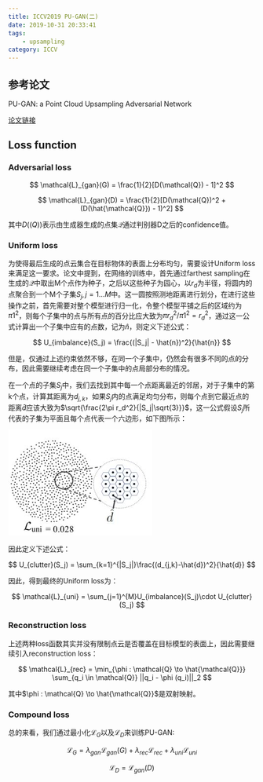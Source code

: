 ```yaml
---
title: ICCV2019 PU-GAN(二)
date: 2019-10-31 20:33:41
tags:
    - upsampling
category: ICCV
---
```


## 参考论文

PU-GAN: a Point Cloud Upsampling Adversarial Network

[论文链接](https://arxiv.org/pdf/1907.10844.pdf) 

## Loss function

### Adversarial loss

$$
\mathcal{L}_{gan}(G) = \frac{1}{2}[D(\mathcal{Q}) - 1]^2 
$$

$$
\mathcal{L}_{gan}(D) = \frac{1}{2}[D(\mathcal{Q})^2 + (D(\hat{\mathcal{Q}}) - 1)^2]
$$

其中$D(\mathcal(Q))$表示由生成器生成的点集$\mathcal{Q}$通过判别器D之后的confidence值。

<!--more-->

### Uniform loss

为使得最后生成的点云集合在目标物体的表面上分布均匀，需要设计Uniform loss来满足这一要求。论文中提到，在网络的训练中，首先通过farthest sampling在生成的$\mathcal{Q}$中取出M个点作为种子，之后以这些种子为园心，以$r_d$为半径，将圆内的点聚合到一个M个子集$S_j , j=1 \dots M$中。这一圆按照测地距离进行划分，在进行这些操作之前，首先需要对整个模型进行归一化，令整个模型平铺之后的区域约为$\pi 1^2$，则每个子集中的点与所有点的百分比应大致为$\pi r^2_d / \pi 1^2 = r^2_d$，通过这一公式计算出一个子集中应有的点数，记为$\hat{n}$，则定义下述公式：

$$
U_{imbalance}(S_j) = \frac{(|S_j| - \hat{n})^2}{\hat{n}}
$$

但是，仅通过上述约束依然不够，在同一个子集中，仍然会有很多不同的点的分布，因此需要继续考虑在同一个子集中的点局部分布的情况。

在一个点的子集$S_j$中，我们去找到其中每一个点距离最近的邻居，对于子集中的第k个点，计算其距离为$d_{j,k}$，如果$S_j$内的点满足均匀分布，则每个点到它最近点的距离$\hat{d}$应该大致为$\sqrt{\frac{2\pi r_d^2}{|S_j|\sqrt{3}}}$，这一公式假设$S_j$所代表的子集为平面且每个点代表一个六边形，如下图所示：

![Uniform loss](/img/PUGANUniform.jpg)

因此定义下述公式：

$$
U_{clutter}(S_j) = \sum_{k=1}^{|S_j|}\frac{(d_{j,k}-\hat{d})^2}{\hat{d}}
$$

因此，得到最终的Uniform loss为：

$$
\mathcal{L}_{uni} = \sum_{j=1}^{M}U_{imbalance}(S_j)\cdot U_{clutter}(S_j)
$$

### Reconstruction loss

上述两种loss函数其实并没有限制点云是否覆盖在目标模型的表面上，因此需要继续引入reconstruction loss：

$$
\mathcal{L}_{rec} = \min_{\phi : \mathcal{Q} \to \hat{\mathcal{Q}}} \sum_{q_i \in \mathcal{Q}} ||q_i - \phi (q_i)||_2
$$

其中$\phi : \mathcal{Q} \to \hat{\mathcal{Q}}$是双射映射。

### Compound loss

总的来看，我们通过最小化$\mathcal{L}_{G}$以及$\mathcal{L}_{D}$来训练PU-GAN:

$$
\mathcal{L}_G = \lambda_{gan}\mathcal{L}_{gan}(G) + \lambda_{rec}\mathcal{L}_{rec} + \lambda_{uni}\mathcal{L}_{uni}
$$

$$
\mathcal{L}_D = \mathcal{L}_{gan}(D)
$$